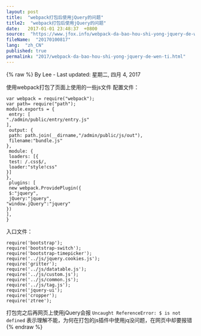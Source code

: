 ```yaml
---
layout: post
title:  "webpack打包后使用jQuery的问题"
title2:  "webpack打包后使用jQuery的问题"
date:   2017-01-01 23:48:37  +0800
source:  "https://www.jfox.info/webpack-da-bao-hou-shi-yong-jquery-de-wen-ti.html"
fileName:  "20170100817"
lang:  "zh_CN"
published: true
permalink: "2017/webpack-da-bao-hou-shi-yong-jquery-de-wen-ti.html"
---
```

{% raw %}
By Lee - Last updated: 星期二, 四月 4, 2017

使用webpack打包了页面上使用的一些js文件
配置文件：

    var webpack = require("webpack");
    var path= require("path");
    module.exports = {
     entry: [
    "./admin/public/entry/entry.js"
    ],
     output: {
     path: path.join(__dirname,"/admin/public/js/out"),
     filename:"bundle.js"
    },
     module: {
     loaders: [{
     test: /.css$/,
     loader:"style!css"
    }]
    },
     plugins: [
     new webpack.ProvidePlugin({
     $:"jquery",
     jQuery:"jquery",
    "window.jQuery":"jquery"
    })
    ],
    }

入口文件：

    require('bootstrap');
    require('bootstrap-switch');
    require('bootstrap-timepicker');
    require('../js/jquery.cookies.js');
    require('gritter');
    require('../js/datatable.js');
    require('../js/custom.js');
    require('../js/common.js');
    require('../js/tag.js');
    require('jquery-ui');
    require('cropper');
    require('ztree');

打包完之后再网页上使用jQuery会报 `Uncaught ReferenceError: $ is not defined` 表示理解不能，为何在打包的js插件中使用jq没问题，在网页中却要报错
{% endraw %}
